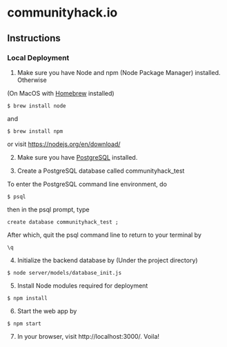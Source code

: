 # communityhack.io

## Instructions
### Local Deployment
1. Make sure you have Node and npm (Node Package Manager) installed. Otherwise

  (On MacOS with [Homebrew](https://brew.sh/) installed)

  ``$ brew install node``

  and

  ``$ brew install npm``

  or visit https://nodejs.org/en/download/

2. Make sure you have [PostgreSQL](https://postgresapp.com/) installed.

3. Create a PostgreSQL database called communityhack_test

  To enter the PostgreSQL command line environment, do

  ``$ psql``

  then in the psql prompt, type

  ``create database communityhack_test ;``

  After which, quit the psql command line to return to your terminal by

  `\q`

4. Initialize the backend database by
(Under the project directory)

  ``$ node server/models/database_init.js``

5. Install Node modules required for deployment

  ``$ npm install``

6. Start the web app by

  ``$ npm start``

7. In your browser, visit http://localhost:3000/. Voila!
